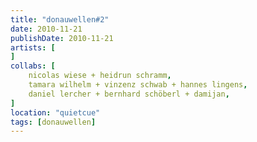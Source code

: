 ```yaml
---
title: "donauwellen#2"
date: 2010-11-21
publishDate: 2010-11-21
artists: [
]
collabs: [
    nicolas wiese + heidrun schramm,
    tamara wilhelm + vinzenz schwab + hannes lingens,
    daniel lercher + bernhard schöberl + damijan,
]
location: "quietcue"
tags: [donauwellen]
---
```

